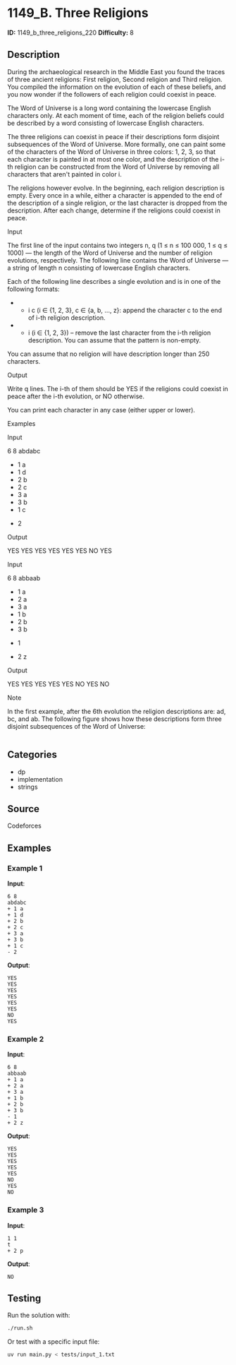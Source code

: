 # 1149_B. Three Religions

**ID:** 1149_b_three_religions_220
**Difficulty:** 8

## Description

During the archaeological research in the Middle East you found the traces of three ancient religions: First religion, Second religion and Third religion. You compiled the information on the evolution of each of these beliefs, and you now wonder if the followers of each religion could coexist in peace.

The Word of Universe is a long word containing the lowercase English characters only. At each moment of time, each of the religion beliefs could be described by a word consisting of lowercase English characters.

The three religions can coexist in peace if their descriptions form disjoint subsequences of the Word of Universe. More formally, one can paint some of the characters of the Word of Universe in three colors: 1, 2, 3, so that each character is painted in at most one color, and the description of the i-th religion can be constructed from the Word of Universe by removing all characters that aren't painted in color i.

The religions however evolve. In the beginning, each religion description is empty. Every once in a while, either a character is appended to the end of the description of a single religion, or the last character is dropped from the description. After each change, determine if the religions could coexist in peace.

Input

The first line of the input contains two integers n, q (1 ≤ n ≤ 100 000, 1 ≤ q ≤ 1000) — the length of the Word of Universe and the number of religion evolutions, respectively. The following line contains the Word of Universe — a string of length n consisting of lowercase English characters.

Each of the following line describes a single evolution and is in one of the following formats: 

  * + i c (i ∈ \{1, 2, 3\}, c ∈ \{a, b, ..., z\}: append the character c to the end of i-th religion description. 
  * - i (i ∈ \{1, 2, 3\}) – remove the last character from the i-th religion description. You can assume that the pattern is non-empty. 



You can assume that no religion will have description longer than 250 characters.

Output

Write q lines. The i-th of them should be YES if the religions could coexist in peace after the i-th evolution, or NO otherwise.

You can print each character in any case (either upper or lower).

Examples

Input


6 8
abdabc
+ 1 a
+ 1 d
+ 2 b
+ 2 c
+ 3 a
+ 3 b
+ 1 c
- 2


Output


YES
YES
YES
YES
YES
YES
NO
YES


Input


6 8
abbaab
+ 1 a
+ 2 a
+ 3 a
+ 1 b
+ 2 b
+ 3 b
- 1
+ 2 z


Output


YES
YES
YES
YES
YES
NO
YES
NO

Note

In the first example, after the 6th evolution the religion descriptions are: ad, bc, and ab. The following figure shows how these descriptions form three disjoint subsequences of the Word of Universe:

<image>

## Categories

- dp
- implementation
- strings

## Source

Codeforces

## Examples

### Example 1

**Input**:
```
6 8
abdabc
+ 1 a
+ 1 d
+ 2 b
+ 2 c
+ 3 a
+ 3 b
+ 1 c
- 2
```

**Output**:
```
YES
YES
YES
YES
YES
YES
NO
YES
```

### Example 2

**Input**:
```
6 8
abbaab
+ 1 a
+ 2 a
+ 3 a
+ 1 b
+ 2 b
+ 3 b
- 1
+ 2 z
```

**Output**:
```
YES
YES
YES
YES
YES
NO
YES
NO
```

### Example 3

**Input**:
```
1 1
t
+ 2 p
```

**Output**:
```
NO
```


## Testing

Run the solution with:

```bash
./run.sh
```

Or test with a specific input file:

```bash
uv run main.py < tests/input_1.txt
```
